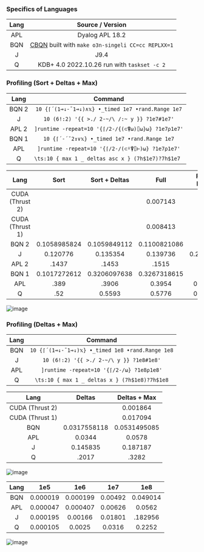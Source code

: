 ### Specifics of Languages

| Lang  |                                  Source / Version                                   |
| :---: | :---------------------------------------------------------------------------------: |
|  APL  |                                   Dyalog APL 18.2                                   |
|  BQN  | [CBQN](https://github.com/dzaima/CBQN) built with `make o3n-singeli CC=cc REPLXX=1` |
|   J   |                                        J9.4                                         |
|   Q   |                     KDB+ 4.0 2022.10.26 run with `taskset -c 2`                     |

### Profiling (Sort + Deltas + Max)

| Lang  |                      Command                       |
| :---: | :------------------------------------------------: |
| BQN 2 | `10 {⌈´(1⊸↓-¯1⊸↓)∧𝕩} •_timed 1e7 •rand.Range 1e7`  |
|   J   |    `10 (6!:2) '{{ >./ 2-~/\ /:~ y }} ?1e7#1e7'`    |
| APL 2 | `]runtime -repeat=10 '{⌈/2-/{(⊂⍒⍵)⌷⍵}⍵} ?1e7⍴1e7'` |
| BQN 1 |    `10 {⌈´-´˘2↕∨𝕩} •_timed 1e7 •rand.Range 1e7`    |
|  APL  |  `]runtime -repeat=10 '{⌈/2-/(⊂⍤⍒⌷⊢)⍵} ?1e7⍴1e7'`  |
|   Q   | `\ts:10 { max 1 _ deltas asc x } (7h$1e7)?7h$1e7 ` |

|      Lang       |     Sort     | Sort + Deltas |     Full     | Full + Rand |
| :-------------: | :----------: | :-----------: | :----------: | :---------: |
| CUDA (Thrust 2) |              |               |   0.007143   |             |
| CUDA (Thrust 1) |              |               |   0.008413   |             |
|      BQN 2      | 0.1058985824 | 0.1059849112  | 0.1100821086 |      -      |
|        J        |   0.120776   |   0.135354    |   0.139736   |  0.213386   |
|      APL 2      |    .1437     |     .1453     |    .1515     |             |
|      BQN 1      | 0.1017272612 | 0.3206097638  | 0.3267318615 |      -      |
|       APL       |     .389     |     .3906     |    0.3954    |   0.5625    |
|        Q        |     .52      |    0.5593     |    0.5776    |   0.6821    |

![image](https://user-images.githubusercontent.com/36027403/222619999-7088af3d-7f54-4861-82e3-86bc401f1c73.png)

### Profiling (Deltas + Max)

| Lang  |                     Command                      |
| :---: | :----------------------------------------------: |
|  BQN  | `10 {⌈´(1⊸↓-¯1⊸↓)𝕩} •_timed 1e8 •rand.Range 1e8` |
|   J   |     `10 (6!:2) '{{ >./ 2-~/\ y }} ?1e8#1e8'`     |
|  APL  |    `]runtime -repeat=10 '{⌈/2-/⍵} ?1e8⍴1e8'`     |
|   Q   |  `\ts:10 { max 1 _ deltas x } (7h$1e8)?7h$1e8`   |

|      Lang       |    Deltas    | Deltas + Max |
| :-------------: | :----------: | :----------: |
| CUDA (Thrust 2) |              |   0.001864   |
| CUDA (Thrust 1) |              |   0.017094   |
|       BQN       | 0.0317558118 | 0.0531495085 |
|       APL       |    0.0344    |    0.0578    |
|        J        |   0.145835   |   0.187187   |
|        Q        |    .2017     |    .3282     |

![image](https://user-images.githubusercontent.com/36027403/225417145-395c9c55-5470-4efd-a846-95a2ccaee32d.png)

| Lang  |   1e5    |   1e6    |   1e7   |   1e8    |
| :---: | :------: | :------: | :-----: | :------: |
|  BQN  | 0.000019 | 0.000199 | 0.00492 | 0.049014 |
|  APL  | 0.000047 | 0.000407 | 0.00626 |  0.0562  |
|   J   | 0.000195 | 0.00166  | 0.01801 | .182956  |
|   Q   | 0.000105 |  0.0025  | 0.0316  |  0.2252  |

![image](https://user-images.githubusercontent.com/36027403/225056435-95ad50ac-3022-4416-8e2e-129c4718c44b.png)
